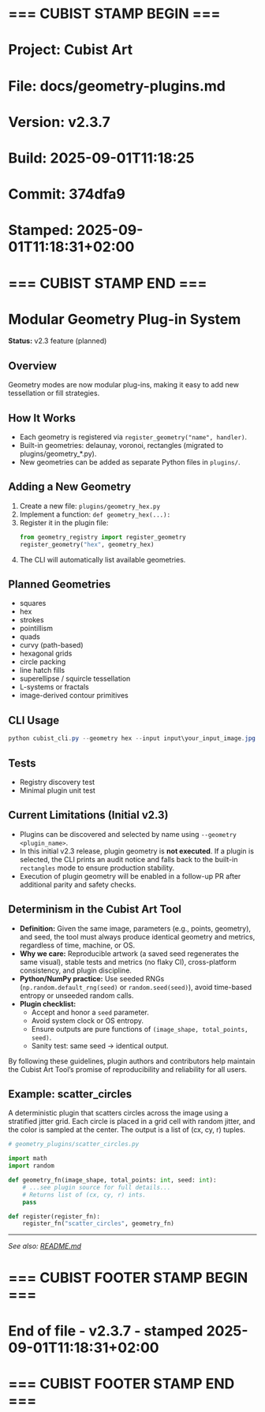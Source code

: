 # === CUBIST STAMP BEGIN ===
# Project: Cubist Art
# File: docs/geometry-plugins.md
# Version: v2.3.7
# Build: 2025-09-01T11:18:25
# Commit: 374dfa9
# Stamped: 2025-09-01T11:18:31+02:00
# === CUBIST STAMP END ===
# Modular Geometry Plug-in System

**Status:** v2.3 feature (planned)

## Overview

Geometry modes are now modular plug-ins, making it easy to add new tessellation or fill strategies.

## How It Works

- Each geometry is registered via `register_geometry("name", handler)`.
- Built-in geometries: delaunay, voronoi, rectangles (migrated to plugins/geometry_*.py).
- New geometries can be added as separate Python files in `plugins/`.

## Adding a New Geometry

1. Create a new file: `plugins/geometry_hex.py`
2. Implement a function: `def geometry_hex(...):`
3. Register it in the plugin file:
   ```python
   from geometry_registry import register_geometry
   register_geometry("hex", geometry_hex)
   ```
4. The CLI will automatically list available geometries.

## Planned Geometries

- squares
- hex
- strokes
- pointillism
- quads
- curvy (path-based)
- hexagonal grids
- circle packing
- line hatch fills
- superellipse / squircle tessellation
- L-systems or fractals
- image-derived contour primitives

## CLI Usage

```powershell
python cubist_cli.py --geometry hex --input input\your_input_image.jpg --output output\hex --points 100
```

## Tests

- Registry discovery test
- Minimal plugin unit test

## Current Limitations (Initial v2.3)

- Plugins can be discovered and selected by name using `--geometry <plugin_name>`.
- In this initial v2.3 release, plugin geometry is **not executed**. If a plugin is selected, the CLI prints an audit notice and falls back to the built-in `rectangles` mode to ensure production stability.
- Execution of plugin geometry will be enabled in a follow-up PR after additional parity and safety checks.

## Determinism in the Cubist Art Tool

- **Definition:** Given the same image, parameters (e.g., points, geometry), and seed, the tool must always produce identical geometry and metrics, regardless of time, machine, or OS.
- **Why we care:** Reproducible artwork (a saved seed regenerates the same visual), stable tests and metrics (no flaky CI), cross-platform consistency, and plugin discipline.
- **Python/NumPy practice:** Use seeded RNGs (`np.random.default_rng(seed)` or `random.seed(seed)`), avoid time-based entropy or unseeded random calls.
- **Plugin checklist:**
  - Accept and honor a `seed` parameter.
  - Avoid system clock or OS entropy.
  - Ensure outputs are pure functions of `(image_shape, total_points, seed)`.
  - Sanity test: same seed → identical output.

By following these guidelines, plugin authors and contributors help maintain the Cubist Art Tool’s promise of reproducibility and reliability for all users.

## Example: scatter_circles

A deterministic plugin that scatters circles across the image using a stratified jitter grid. Each circle is placed in a grid cell with random jitter, and the color is sampled at the center. The output is a list of (cx, cy, r) tuples.

```python
# geometry_plugins/scatter_circles.py

import math
import random

def geometry_fn(image_shape, total_points: int, seed: int):
    # ...see plugin source for full details...
    # Returns list of (cx, cy, r) ints.
    pass

def register(register_fn):
    register_fn("scatter_circles", geometry_fn)
```

---

*See also: [README.md](../README.md)*

# === CUBIST FOOTER STAMP BEGIN ===
# End of file - v2.3.7 - stamped 2025-09-01T11:18:31+02:00
# === CUBIST FOOTER STAMP END ===
